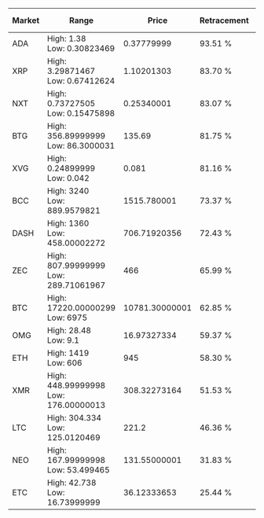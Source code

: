 | Market | Range | Price| Retracement | Doubles to 50% |
| --- | --- | --- | --- | --- |
| ADA | High: 1.38<br />Low: 0.30823469 | 0.37779999 | 93.51 % | 2.23 |
| XRP | High: 3.29871467<br />Low: 0.67412624 | 1.10201303 | 83.70 % | 1.80 |
| NXT | High: 0.73727505<br />Low: 0.15475898 | 0.25340001 | 83.07 % | 1.76 |
| BTG | High: 356.89999999<br />Low: 86.3000031 | 135.69 | 81.75 % | 1.63 |
| XVG | High: 0.24899999<br />Low: 0.042 | 0.081 | 81.16 % | 1.80 |
| BCC | High: 3240<br />Low: 889.9579821 | 1515.780001 | 73.37 % | 1.36 |
| DASH | High: 1360<br />Low: 458.00002272 | 706.71920356 | 72.43 % | 1.29 |
| ZEC | High: 807.99999999<br />Low: 289.71061967 | 466 | 65.99 % | 1.18 |
| BTC | High: 17220.00000299<br />Low: 6975 | 10781.30000001 | 62.85 % | 1.12 |
| OMG | High: 28.48<br />Low: 9.1 | 16.97327334 | 59.37 % | 1.11 |
| ETH | High: 1419<br />Low: 606 | 945 | 58.30 % | 1.07 |
| XMR | High: 448.99999998<br />Low: 176.00000013 | 308.32273164 | 51.53 % | 1.01 |
| LTC | High: 304.334<br />Low: 125.0120469 | 221.2 | 46.36 % | 0.00 |
| NEO | High: 167.99999998<br />Low: 53.499465 | 131.55000001 | 31.83 % | 0.00 |
| ETC | High: 42.738<br />Low: 16.73999999 | 36.12333653 | 25.44 % | 0.00 |
